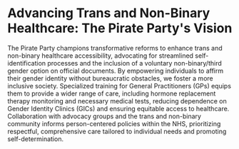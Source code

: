 Advancing Trans and Non-Binary Healthcare: The Pirate Party's Vision
=====
The Pirate Party champions transformative reforms to enhance trans and non-binary healthcare accessibility, advocating for streamlined self-identification processes and the inclusion of a voluntary non-binary/third gender option on official documents. By empowering individuals to affirm their gender identity without bureaucratic obstacles, we foster a more inclusive society. Specialized training for General Practitioners (GPs) equips them to provide a wider range of care, including hormone replacement therapy monitoring and necessary medical tests, reducing dependence on Gender Identity Clinics (GICs) and ensuring equitable access to healthcare. Collaboration with advocacy groups and the trans and non-binary community informs person-centered policies within the NHS, prioritizing respectful, comprehensive care tailored to individual needs and promoting self-determination.







